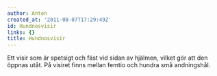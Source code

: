 ```yaml
---
author: Anton
created_at: '2011-08-07T17:29:49Z'
id: Hundnosvisir
links: {}
title: Hundnosvisir
---
```


Ett visir som är spetsigt och fäst vid sidan av hjälmen, vilket gör att den öppnas utåt. På visiret
finns mellan femtio och hundra små andningshål.
